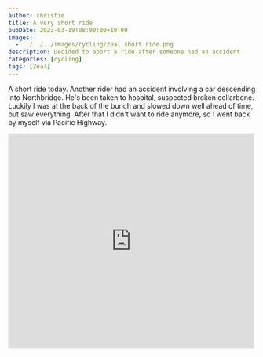 ```yaml
---
author: christie
title: A very short ride
pubDate: 2023-03-19T08:00:00+10:00
images:
  - ../../../images/cycling/Zeal short ride.png
description: Decided to abort a ride after someone had an accident
categories: [cycling]
tags: [Zeal]
---
```


A short ride today. Another rider had an accident involving a car descending into Northbridge. He's been taken to hospital, suspected broken collarbone. Luckily I was at the back of the bunch and slowed down well ahead of time, but saw everything. After that I didn't want to ride anymore, so I went back by myself via Pacific Highway.

<iframe src="https://www.facebook.com/plugins/post.php?href=https%3A%2F%2Fwww.facebook.com%2Fchris1.tham%2Fposts%2Fpfbid031tFZ6TwLEj8Z7eBcDpGUBQGznesZA4QhMvSV2VbP6vdu5waZ2MWjV9SmjumNbeKvl&show_text=true&width=500" width="500" height="438" style="border:none;overflow:hidden" scrolling="no" frameborder="0" allowfullscreen="true" allow="autoplay; clipboard-write; encrypted-media; picture-in-picture; web-share"></iframe>
